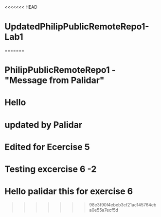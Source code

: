 <<<<<<< HEAD
# UpdatedPhilipPublicRemoteRepo1-Lab1
=======
# PhilipPublicRemoteRepo1 - "Message from Palidar"

# Hello

# updated by Palidar

# Edited for Ecercise 5

# Testing excercise 6 -2
# Hello palidar this for exercise 6
>>>>>>> 98e3f90f4ebeb3cf21ac145764eba0e55a7ecf5d
